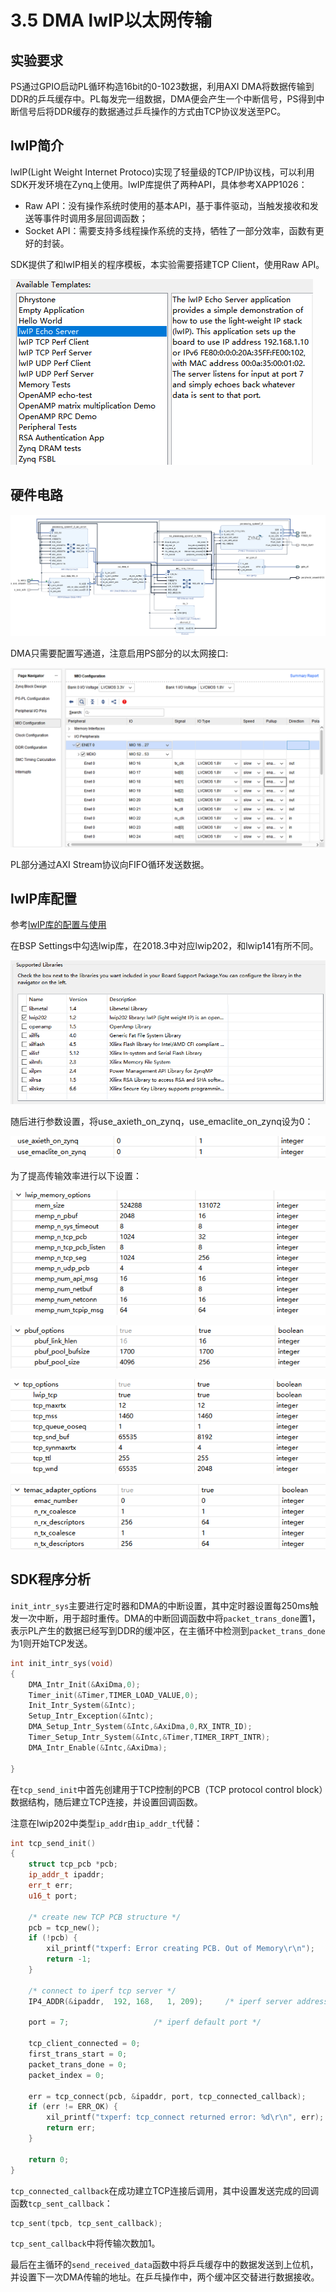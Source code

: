 
# 3.5	DMA lwIP以太网传输

## 实验要求

PS通过GPIO启动PL循环构造16bit的0-1023数据，利用AXI DMA将数据传输到DDR的乒乓缓存中。PL每发完一组数据，DMA便会产生一个中断信号，PS得到中断信号后将DDR缓存的数据通过乒乓操作的方式由TCP协议发送至PC。

## lwIP简介

lwIP(Light Weight Internet Protoco)实现了轻量级的TCP/IP协议栈，可以利用SDK开发环境在Zynq上使用。lwIP库提供了两种API，具体参考XAPP1026：

* Raw API：没有操作系统时使用的基本API，基于事件驱动，当触发接收和发送等事件时调用多层回调函数；
* Socket API：需要支持多线程操作系统的支持，牺牲了一部分效率，函数有更好的封装。

SDK提供了和lwIP相关的程序模板，本实验需要搭建TCP Client，使用Raw API。

![20200805144723](https://raw.githubusercontent.com/wxiang357/Image/master/20200805144723.png)

## 硬件电路

![20200805145320](https://raw.githubusercontent.com/wxiang357/Image/master/20200805145320.png)

DMA只需要配置写通道，注意启用PS部分的以太网接口:

![20200805145852](https://raw.githubusercontent.com/wxiang357/Image/master/20200805145852.png)

PL部分通过AXI Stream协议向FIFO循环发送数据。

## lwIP库配置

参考[lwIP库的配置与使用](https://blog.csdn.net/FPGADesigner/article/details/88689771)

在BSP Settings中勾选lwip库，在2018.3中对应lwip202，和lwip141有所不同。

![20200805152537](https://raw.githubusercontent.com/wxiang357/Image/master/20200805152537.png)

随后进行参数设置，将use_axieth_on_zynq，use_emaclite_on_zynq设为0：

![20200805153742](https://raw.githubusercontent.com/wxiang357/Image/master/20200805153742.png)

为了提高传输效率进行以下设置：

![20200805155318](https://raw.githubusercontent.com/wxiang357/Image/master/20200805155318.png)

![20200805155409](https://raw.githubusercontent.com/wxiang357/Image/master/20200805155409.png)

![20200805155440](https://raw.githubusercontent.com/wxiang357/Image/master/20200805155440.png)

![20200805160114](https://raw.githubusercontent.com/wxiang357/Image/master/20200805160114.png)

## SDK程序分析

`init_intr_sys`主要进行定时器和DMA的中断设置，其中定时器设置每250ms触发一次中断，用于超时重传。DMA的中断回调函数中将`packet_trans_done`置1，表示PL产生的数据已经写到DDR的缓冲区，在主循环中检测到`packet_trans_done`为1则开始TCP发送。

```C++
int init_intr_sys(void)
{
	DMA_Intr_Init(&AxiDma,0);
	Timer_init(&Timer,TIMER_LOAD_VALUE,0);
	Init_Intr_System(&Intc);
	Setup_Intr_Exception(&Intc);
	DMA_Setup_Intr_System(&Intc,&AxiDma,0,RX_INTR_ID);
	Timer_Setup_Intr_System(&Intc,&Timer,TIMER_IRPT_INTR);
	DMA_Intr_Enable(&Intc,&AxiDma);

}
```

在`tcp_send_init`中首先创建用于TCP控制的PCB（TCP protocol control block）数据结构，随后建立TCP连接，并设置回调函数。

注意在lwip202中类型`ip_addr`由`ip_addr_t`代替：

```C++
int tcp_send_init()
{
	struct tcp_pcb *pcb;
	ip_addr_t ipaddr;
	err_t err;
	u16_t port;

	/* create new TCP PCB structure */
	pcb = tcp_new();
	if (!pcb) {
		xil_printf("txperf: Error creating PCB. Out of Memory\r\n");
		return -1;
	}

	/* connect to iperf tcp server */
	IP4_ADDR(&ipaddr,  192, 168,   1, 209);		/* iperf server address */

	port = 7;					/* iperf default port */

    tcp_client_connected = 0;
    first_trans_start = 0;
    packet_trans_done = 0;
    packet_index = 0;

	err = tcp_connect(pcb, &ipaddr, port, tcp_connected_callback);
	if (err != ERR_OK) {
		xil_printf("txperf: tcp_connect returned error: %d\r\n", err);
		return err;
	}

	return 0;
}
```

`tcp_connected_callback`在成功建立TCP连接后调用，其中设置发送完成的回调函数`tcp_sent_callback`：

```C++
tcp_sent(tpcb, tcp_sent_callback);
```

`tcp_sent_callback`中将传输次数加1。

最后在主循环的`send_received_data`函数中将乒乓缓存中的数据发送到上位机，并设置下一次DMA传输的地址。在乒乓操作中，两个缓冲区交替进行数据接收。